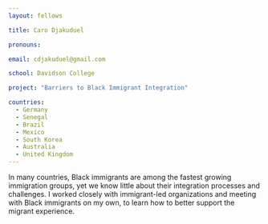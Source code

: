 ```yaml
---
layout: fellows

title: Caro Djakuduel

pronouns: 

email: cdjakuduel@gmail.com

school: Davidson College

project: "Barriers to Black Immigrant Integration"

countries:
  - Germany
  - Senegal
  - Brazil
  - Mexico
  - South Korea
  - Australia
  - United Kingdom
---
```


In many countries, Black immigrants are among the fastest growing immigration groups, yet we know little about their integration processes and challenges. I worked closely with immigrant-led organizations and meeting with Black immigrants on my own, to learn how to better support the migrant experience.